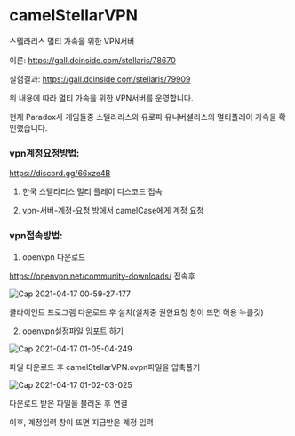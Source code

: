 # camelStellarVPN
스텔라리스 멀티 가속을 위한 VPN서버


이론: https://gall.dcinside.com/stellaris/78670

실험결과: https://gall.dcinside.com/stellaris/79909

위 내용에 따라 멀티 가속을 위한 VPN서버를 운영합니다.

현재 Paradox사 게임들중 스텔라리스와 유로파 유니버셜리스의 멀티플레이 가속을 확인했습니다.



<h3>vpn계정요청방법: </h3>

https://discord.gg/66xze4B

1. 한국 스텔라리스 멀티 플레이 디스코드 접속 

2. vpn-서버-계정-요청 방에서 camelCase에게 계정 요청

<h3>vpn접속방법:</h3>


1. openvpn 다운로드

https://openvpn.net/community-downloads/
접속후

![Cap 2021-04-17 00-59-27-177](https://user-images.githubusercontent.com/20336315/115051831-34468380-9f18-11eb-8a84-949ad20b7991.png)

클라이언트 프로그램 다운로드 후 설치(설치중 권한요청 창이 뜨면 허용 누를것)


2. openvpn설정파일 임포트 하기

![Cap 2021-04-17 01-05-04-249](https://user-images.githubusercontent.com/20336315/115052579-12013580-9f19-11eb-92f2-8d0e0d59605e.png)

파일 다운로드 후 camelStellarVPN.ovpn파일을 압축풀기

![Cap 2021-04-17 01-02-03-025](https://user-images.githubusercontent.com/20336315/115052542-04e44680-9f19-11eb-9ead-b6c605983bf9.png)

다운로드 받은 파일을 불러온 후 연결

이후, 계정입력 창이 뜨면 지급받은 계정 입력

